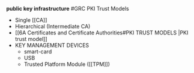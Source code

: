 **public key infrastructure**
#GRC PKI Trust Models
- Single [[CA]]
- Hierarchical (Intermediate CA)
- [[6A Certificates and  Certificate Authorities#PKI TRUST MODELS |PKI trust model]]
- KEY MANAGEMENT DEVICES
	- smart-card 
	- USB
	- Trusted Platform Module ([[TPM]])
